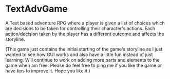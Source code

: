 # TextAdvGame

A Text based adventure RPG where a player is given a list of choices which are decisions to be taken for controlling their character's actions.
Each action/decision taken by the player has a different outcome and affects the storyline.



(This game just contains the initial starting of the game's storyline as I just wanted to see how GUI works and also have a little fun instead of just learning. Will continue to work on adding more parts and elements to the game when am free. Please do feel free to ping me if you like the game or have tips to improve it. Hope you like it.)

